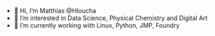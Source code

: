 - 👋 Hi, I’m Matthias @Hloucha
- 👀 I’m interested in Data Science, Physical Chemistry and Digital Art
- 🌱 I’m currently working with Linux, Python, JMP, Foundry

<!---
Hloucha/Hloucha is a ✨ special ✨ repository because its `README.md` (this file) appears on your GitHub profile.
You can click the Preview link to take a look at your changes.
--->

